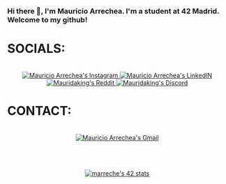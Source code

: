 ### Hi there 👋, I'm Mauricio Arrechea. I'm a student at 42 Madrid. Welcome to my github! <br>


 <h1>SOCIALS: </h1> 
 <br>

<div align="center">
<a href="https://www.instagram.com/mauriarrechea/" target="_blank" rel="noopener noreferrer">
  <img alt="Mauricio Arrechea's Instagram"  src="https://img.shields.io/badge/mauriarrechea%20-%23E4405F.svg?&style=for-the-badge&logo=Instagram&logoColor=white" />
</a>
<a href="https://www.linkedin.com/in/mauricioarrechea/" target="_blank" rel="noopener noreferrer">
  <img alt="Mauricio Arrechea's LinkedIN" src="https://img.shields.io/badge/linkedin%20-%230077B5.svg?&style=for-the-badge&logo=linkedin&logoColor=white" />
</a>
<a href="https://www.reddit.com/user/Mauridaking/" target="_blank">
  <img alt="Mauridaking's Reddit" src="https://img.shields.io/badge/Reddit-FF4500?style=for-the-badge&logo=reddit&logoColor=white" />
</a>
<a href="https://discordapp.com/users/482962863288352793" target="_blank">
  <img alt="Mauridaking's Discord" src="https://img.shields.io/badge/Discord%20-%237289DA.svg?&style=for-the-badge&logo=discord&logoColor=white" />
</a>
</div>


<h1>CONTACT:</h1> <br>
<div align="center">
<a href="mailto:mauriarrechea@gmail.com" target="_blank" rel="noopener noreferrer">
	<img alt="Mauricio Arrechea's Gmail"  src="https://img.shields.io/badge/mauriarrechea%20-%23E4405F.svg?&style=for-the-badge&logo=Gmail&logoColor=white" />
</div>
<br>
<br>
<br>
<div align="center">

[![marreche's 42 stats](https://badge42.herokuapp.com/api/stats/marreche?darkmode=true&cursus=cursus)](https://github.com/Marreche/badge42)

</div>
